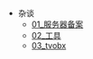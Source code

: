 
- 杂谈
  - [01_服务器备案](other/01服务器备案.md)
  - [02_工具](other/01_工具.md)
  - [03_tvobx](other/03_tvobx.md) 


